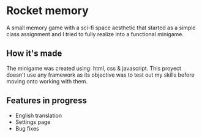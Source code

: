 # Rocket memory
A small memory game with a sci-fi space aesthetic that started as a simple class assignment and I tried to fully realize into a functional minigame.

## How it's made
The minigame was created using: html, css & javascript.
This proyect doesn't use any framework as its objective was to test out my skills before moving onto working with them.

## Features in progress
- English translation
- Settings page
- Bug fixes
